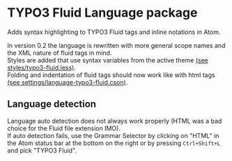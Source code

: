 # TYPO3 Fluid Language package

Adds syntax highlighting to TYPO3 Fluid tags and inline notations in Atom.

In version 0.2 the language is rewritten with more general scope names and the
XML nature of fluid tags in mind.  
Styles are added that use syntax variables from the active theme
[(see styles/typo3-fluid.less)](https://github.com/dokumediacoach/atom-language-typo3-fluid/blob/master/styles/typo3-fluid.less).  
Folding and indentation of fluid tags should now work like with html tags
[(see settings/language-typo3-fluid.cson)](https://github.com/dokumediacoach/atom-language-typo3-fluid/blob/master/settings/language-typo3-fluid.cson).

## Language detection

Language auto detection does not always work properly (HTML was a bad choice for
the Fluid file extension IMO).  
If auto detection fails, use the Grammar Selector by clicking on "HTML" in the
Atom status bar at the bottom on the right or by pressing
`Ctrl+Shift+L` and pick "TYPO3 Fluid".
